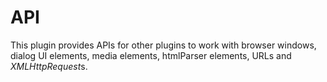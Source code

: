 # API

This plugin provides APIs for other plugins to work with browser windows, dialog UI elements, media elements, htmlParser elements, URLs and *XMLHttpRequest*s.
